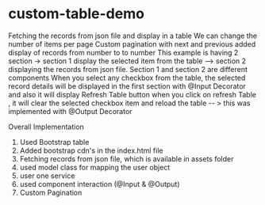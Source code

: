 # custom-table-demo
Fetching the records from json file and display in a table
We can change the number of items per page 
Custom pagination with next and previous added
display of records from number to to number
This example is having 2 section -> section 1 display the selected item from the table --> section 2 displaying the records from json file.
Section 1  and section 2 are different components
When you select any checkbox from the table, the selected record details will be displayed in the first section with @Input Decorator and also it will display Refresh Table button
when you click on refresh Table , it will clear the selected checkbox item and reload the table -- > this was implemented with @Output  Decorator


Overall Implementation
1. Used Bootstrap table
2. Added bootstrap cdn's in the index.html file
3. Fetching records from json file, which is available  in assets folder
4. used model class for mapping the user object
5. user one service
6. used component interaction (@Input & @Output)
7. Custom Pagination
